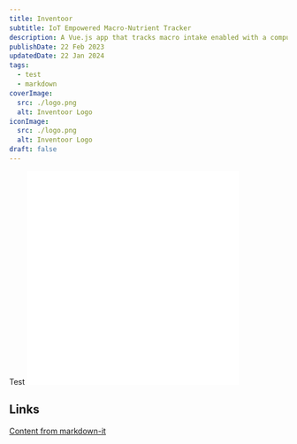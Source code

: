 ```yaml
---
title: Inventoor
subtitle: IoT Empowered Macro-Nutrient Tracker
description: A Vue.js app that tracks macro intake enabled with a computer vision model that scans your fridge
publishDate: 22 Feb 2023
updatedDate: 22 Jan 2024
tags:
  - test
  - markdown
coverImage:
  src: ./logo.png
  alt: Inventoor Logo
iconImage:
  src: ./logo.png
  alt: Inventoor Logo
draft: false
---
```


Test
![Astro theme cactus logo](logo.png)

## Links

[Content from markdown-it](https://markdown-it.github.io/)
